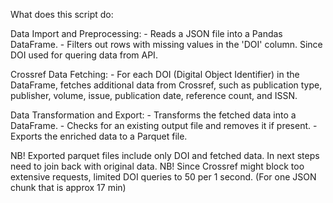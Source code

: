What does this script do:

Data Import and Preprocessing:
     - Reads a JSON file into a Pandas DataFrame.
     - Filters out rows with missing values in the 'DOI' column. Since DOI used for quering data from API.

Crossref Data Fetching:
     - For each DOI (Digital Object Identifier) in the DataFrame, fetches additional data from Crossref, such as publication type, publisher, volume, issue, publication date, reference count, and ISSN.

Data Transformation and Export:
     - Transforms the fetched data into a DataFrame.
     - Checks for an existing output file and removes it if present.
     - Exports the enriched data to a Parquet file.

NB! Exported parquet files include only DOI and fetched data. In next steps need to join back with original data.
NB! Since Crossref might block too extensive requests, limited DOI queries to 50 per 1 second. (For one JSON chunk that is approx 17 min)
